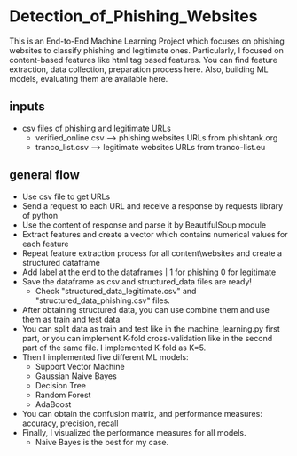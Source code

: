 # Detection_of_Phishing_Websites
This is an End-to-End Machine Learning Project which focuses on phishing websites to classify phishing and legitimate ones. Particularly, I focused on content-based features like html tag based features. You can find feature extraction, data collection, preparation process here. Also, building ML models, evaluating them are available here.


## inputs
- csv files of phishing and legitimate URLs
  - verified_online.csv --> phishing websites URLs from phishtank.org
  - tranco_list.csv --> legitimate websites URLs from tranco-list.eu
  
## general flow
- Use csv file to get URLs
- Send a request to each URL and receive a response by requests library of python
- Use the content of response and parse it by BeautifulSoup module
- Extract features and create a vector which contains numerical values for each feature
- Repeat feature extraction process for all content\websites and create a structured dataframe
- Add label at the end to the dataframes | 1 for phishing 0 for legitimate
- Save the dataframe as csv and structured_data files are ready!
  - Check "structured_data_legitimate.csv" and "structured_data_phishing.csv" files. 
- After obtaining structured data, you can use combine them and use them as train and test data
- You can split data as train and test like in the machine_learning.py first part, or you can implement K-fold cross-validation like in the second part of the same file. I implemented K-fold as K=5.
- Then I implemented five different ML models:
  - Support Vector Machine
  - Gaussian Naive Bayes
  - Decision Tree
  - Random Forest
  - AdaBoost
- You can obtain the confusion matrix, and performance measures: accuracy, precision, recall
- Finally, I visualized the performance measures for all models.
  - Naive Bayes is the best for my case.
